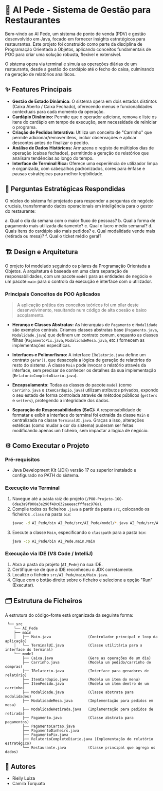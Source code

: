 # 🚀 AI Pede - Sistema de Gestão para Restaurantes

Bem-vindo ao AI Pede, um sistema de ponto de venda (PDV) e gestão desenvolvido em Java, focado em fornecer insights estratégicos para restaurantes. Este projeto foi construído como parte da disciplina de Programação Orientada a Objetos, aplicando conceitos fundamentais de POO para criar uma solução robusta, flexível e extensível.

O sistema opera via terminal e simula as operações diárias de um restaurante, desde a gestão do cardápio até o fecho do caixa, culminando na geração de relatórios analíticos.

## ✨ Features Principais

* **Gestão de Estado Dinâmica:** O sistema opera em dois estados distintos (Caixa Aberto / Caixa Fechado), oferecendo menus e funcionalidades contextuais para cada momento da operação.
* **Cardápio Dinâmico:** Permite que o operador adicione, remova e liste os itens do cardápio em tempo de execução, sem necessidade de reiniciar o programa.
* **Criação de Pedidos Interativa:** Utiliza um conceito de "Carrinho" que permite adicionar/remover itens, incluir observações e aplicar descontos antes de finalizar o pedido.
* **Análise de Dados Históricos:** Armazena o registo de múltiplos dias de operação (caixas fechados), permitindo a geração de relatórios que analisam tendências ao longo do tempo.
* **Interface de Terminal Rica:** Oferece uma experiência de utilizador limpa e organizada, com cabeçalhos padronizados, cores para ênfase e pausas estratégicas para melhor legibilidade.

## 🎯 Perguntas Estratégicas Respondidas

O núcleo do sistema foi projetado para responder a perguntas de negócio cruciais, transformando dados operacionais em inteligência para o gestor do restaurante:

a. Qual o dia da semana com o maior fluxo de pessoas?
b. Qual a forma de pagamento mais utilizada diariamente?
c. Qual o lucro médio semanal?
d. Quais itens do cardápio são mais pedidos?
e. Qual modalidade vende mais (retirada ou mesa)?
f. Qual o ticket médio geral?

## 🏗️ Design e Arquitetura

O projeto foi modelado seguindo os pilares da Programação Orientada a Objetos. A arquitetura é baseada em uma clara separação de responsabilidades, com um pacote `model` para as entidades de negócio e um pacote `main` para o controlo da execução e interface com o utilizador.

### Principais Conceitos de POO Aplicados

> A aplicação prática dos conceitos teóricos foi um pilar deste desenvolvimento, resultando num código de alta coesão e baixo acoplamento.

* **Herança e Classes Abstratas:** As hierarquias de `Pagamento` e `Modalidade` são exemplos centrais. Criamos classes abstratas base (`Pagamento.java`, `Modalidade.java`) que definem um contrato comum, enquanto as classes filhas (`PagamentoPix.java`, `ModalidadeMesa.java`, etc.) fornecem as implementações específicas.

* **Interfaces e Polimorfismo:** A interface `IRelatorio.java` define um contrato `gerar()`, que desacopla a lógica de geração de relatórios do resto do sistema. A classe `Main` pode invocar o relatório através da interface, sem precisar de conhecer os detalhes da sua implementação (`RelatorioCompletoDiario.java`).

* **Encapsulamento:** Todas as classes do pacote `model` (como `Carrinho.java` e `ItemCardapio.java`) utilizam atributos privados, expondo o seu estado de forma controlada através de métodos públicos (`getters` e `setters`), protegendo a integridade dos dados.

* **Separação de Responsabilidades (SoC):** A responsabilidade de formatar e exibir a interface do terminal foi extraída da classe `Main` e centralizada na classe `TerminalUI.java`. Graças a isso, alterações estéticas (como mudar a cor do sistema) puderam ser feitas modificando apenas um ficheiro, sem impactar a lógica de negócio.

## ⚙️ Como Executar o Projeto

### Pré-requisitos
* Java Development Kit (JDK) versão 17 ou superior instalado e configurado no PATH do sistema.

### Execução via Terminal
1.  Navegue até a pasta raiz do projeto (`/POO-Projeto-1GQ-6dee3a9f800a3e290f48c632aeeeacfffaac976a`).
2.  Compile todos os ficheiros `.java` a partir da pasta `src`, colocando os ficheiros `.class` na pasta `bin`:
    ```bash
    javac -d AI_Pede/bin AI_Pede/src/AI_Pede/model/*.java AI_Pede/src/AI_Pede/main/*.java
    ```
3.  Execute a classe `Main`, especificando o `classpath` para a pasta `bin`:
    ```bash
    java -cp AI_Pede/bin AI_Pede.main.Main
    ```

### Execução via IDE (VS Code / IntelliJ)
1.  Abra a pasta do projeto (`AI_Pede`) na sua IDE.
2.  Certifique-se de que a IDE reconheceu o JDK corretamente.
3.  Localize o ficheiro `src/AI_Pede/main/Main.java`.
4.  Clique com o botão direito sobre o ficheiro e selecione a opção "Run" (Executar).

## 🗂️ Estrutura de Ficheiros

A estrutura do código-fonte está organizada da seguinte forma:

     └── src
        └── AI_Pede
        ├── main
        │   ├── Main.java                 (Controlador principal e loop da aplicação)
        │   └── TerminalUI.java           (Classe utilitária para a interface do terminal)
        └── model
            ├── Caixa.java                (Gere as operações de um dia)
            ├── Carrinho.java             (Modela um pedido/carrinho de compras)
            ├── IRelatorio.java           (Interface para geradores de relatório)
            ├── ItemCardapio.java         (Modela um item do menu)
            ├── ItemPedido.java           (Modela um item dentro de um carrinho)
            ├── Modalidade.java           (Classe abstrata para modalidades)
            ├── ModalidadeMesa.java       (Implementação para pedidos em mesa)
            ├── ModalidadeRetirada.java   (Implementação para pedidos de retirada)
            ├── Pagamento.java            (Classe abstrata para pagamentos)
            ├── PagamentoCartao.java
            ├── PagamentoDinheiro.java
            ├── PagamentoPix.java
            ├── RelatorioCompletoDiario.java (Implementação do relatório estratégico)
            └── Restaurante.java          (Classe principal que agrega os dados)
        
## 👥 Autores
* Rielly Luiza
* Camila Torquato
